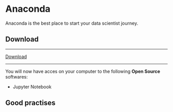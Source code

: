# Anaconda

Anaconda is the best place to start your data scientist journey.

## Download

***

[Download](https://www.anaconda.com/)

***

You will now have acces on your computer to the following **Open Source** softwares:
- Jupyter Notebook


## Good practises